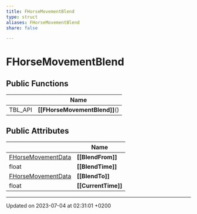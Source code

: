 ```yaml
---
title: FHorseMovementBlend
type: struct
aliases: FHorseMovementBlend
share: false

---
```


# FHorseMovementBlend





## Public Functions

|                | Name           |
| -------------- | -------------- |
| TBL_API | **[[FHorseMovementBlend]]**() |

## Public Attributes

|                | Name           |
| -------------- | -------------- |
| [FHorseMovementData](/docs/SDK/Source/Classes/structFHorseMovementData.md) | **[[BlendFrom]]**  |
| float | **[[BlendTime]]**  |
| [FHorseMovementData](/docs/SDK/Source/Classes/structFHorseMovementData.md) | **[[BlendTo]]**  |
| float | **[[CurrentTime]]**  |

-------------------------------

Updated on 2023-07-04 at 02:31:01 +0200